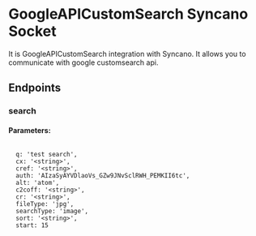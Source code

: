 # GoogleAPICustomSearch Syncano Socket

It is GoogleAPICustomSearch integration with Syncano. It allows you to communicate with google customsearch api.

## Endpoints

### search

#### Parameters:
```

  q: 'test search',
  cx: '<string>',
  cref: '<string>',
  auth: 'AIzaSyAYVDlaoVs_GZw9JNvSclRWH_PEMKII6tc',
  alt: 'atom',
  c2coff: '<string>',
  cr: '<string>',
  fileType: 'jpg',
  searchType: 'image',
  sort: '<string>',
  start: 15
```

